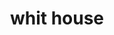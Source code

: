 ---
pid: llp221
title: whit house
location_transcription: Washonton DC
coordinates: "[-77.028259282221, 38.899342985262]"
zipcode: 
gen_neighborhood: 
neighborhood: 
outside_phl: 
age: 
age_range: 
instagram: 
image_file_name: llp_221.jpg
proposal_transcription: 
topic: Architecture,History
topic_summary: 0, 0
type: Building
keywords_other: white house, washington DC
credit: Jasmin Hernandez
image_labels: 
twitter: 
facebook: 
permalink: "/monuments/llp221/"
layout: item-page
---